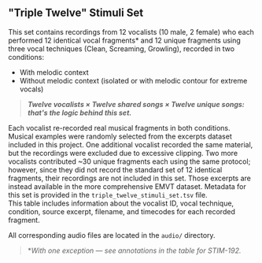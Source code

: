 ## "Triple Twelve" Stimuli Set

This set contains recordings from 12 vocalists (10 male, 2 female) who each performed 12 identical vocal fragments* and 12 unique fragments using three vocal techniques (Clean, Screaming, Growling), recorded in two conditions:

- With melodic context
- Without melodic context (isolated or with melodic contour for extreme vocals)

> _**Twelve vocalists × Twelve shared songs × Twelve unique songs: that's the logic behind this set.**_

Each vocalist re-recorded real musical fragments in both conditions. 
Musical examples were randomly selected from the excerpts dataset included in this project. 
One additional vocalist recorded the same material, but the recordings were excluded due to excessive clipping. 
Two more vocalists contributed ~30 unique fragments each using the same protocol; however, since they did not record the standard set of 12 identical fragments, their recordings are not included in this set. 
Those excerpts are instead available in the more comprehensive EMVT dataset.
Metadata for this set is provided in the `triple_twelve_stimuli_set.tsv` file.  
This table includes information about the vocalist ID, vocal technique, condition, source excerpt, filename, and timecodes for each recorded fragment.

All corresponding audio files are located in the `audio/` directory.

> *_With one exception — see annotations in the table for STIM-192._